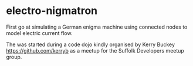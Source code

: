 # electro-nigmatron
First go at simulating a German enigma machine using connected nodes to model electric current flow.

The was started during a code dojo kindly organised by Kerry Buckey https://github.com/kerryb as a meetup for the Suffolk Developers meetup group.
